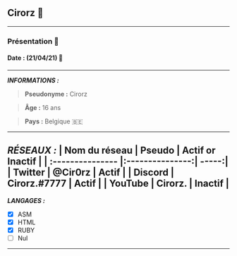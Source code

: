 ## Cirorz 👤
--------------
### Présentation 📄
#### Date : (21/04/21) 📅
--------------
**_INFORMATIONS :_**

> **Pseudonyme :** Cirorz

> **Âge :** 16 ans

> **Pays :** Belgique 🇧🇪
--------------
**_RÉSEAUX :_**
| Nom du réseau  | Pseudo          | Actif or Inactif |
| :--------------- |:---------------:| -----:|
| Twitter |   @Cir0rz        |  Actif |
| Discord |  Cirorz.#7777           |   Actif |
| YouTube | Cirorz.          |    Inactif |
---------------
**_LANGAGES :_**
- [x] ASM
- [x] HTML
- [x] RUBY
- [ ] Nul
---------------
